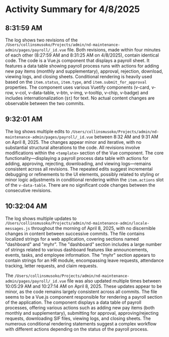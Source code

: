 # Activity Summary for 4/8/2025

## 8:31:59 AM
The log shows two revisions of the `/Users/collinsmusoko/Projects/admin/nd-maintenance-admin/pages/payroll/_id.vue` file.  Both revisions, made within four minutes of each other (8:27:59 AM and 8:31:25 AM on 4/8/2025), contain identical code.  The code is a Vue.js component that displays a payroll sheet. It features a data table showing payroll process runs with actions for adding new pay items (monthly and supplementary), approval, rejection, download, viewing logs, and closing sheets.  Conditional rendering is heavily used based on the `item.status`, `item.type`, and `item.submit_for_approval` properties.  The component uses various Vuetify components (v-card, v-row, v-col, v-data-table, v-btn, v-img, v-tooltip, v-chip, v-badge) and includes internationalization (`$t`) for text.  No actual content changes are observable between the two commits.


## 9:32:01 AM
The log shows multiple edits to `/Users/collinsmusoko/Projects/admin/nd-maintenance-admin/pages/payroll/_id.vue`  between 8:32 AM and 9:31 AM on April 8, 2025.  The changes appear minor and iterative, with no substantial structural alterations to the code.  All revisions involve modifications within the `<template>` section of the Vue component.  The core functionality—displaying a payroll process data table with actions for adding, approving, rejecting, downloading, and viewing logs—remains consistent across all revisions. The repeated edits suggest incremental debugging or refinements to the UI elements, possibly related to styling or minor logic adjustments in conditional rendering within the `item.actions` slot of the `v-data-table`.  There are no significant code changes between the consecutive revisions.


## 10:32:04 AM
The log shows multiple updates to `/Users/collinsmusoko/Projects/admin/nd-maintenance-admin/locale-messages.js` throughout the morning of April 8, 2025, with no discernible changes in content between successive commits. The file contains localized strings for a web application, covering sections named "dashboard" and "myhr".  The "dashboard" section includes a large number of strings related to various dashboard features like announcements, events, tasks, and employee information. The "myhr" section appears to contain strings for an HR module, encompassing leave requests, attendance tracking, letter requests, and claim requests.


The `/Users/collinsmusoko/Projects/admin/nd-maintenance-admin/pages/payroll/_id.vue` file was also updated multiple times between 10:05:29 AM and 10:27:14 AM on April 8, 2025.  These updates appear to be minor, as the code remains largely consistent across all commits. The file seems to be a Vue.js component responsible for rendering a payroll section of the application.  The component displays a data table of payroll processes, offering various actions such as adding new pay items (both monthly and supplementary), submitting for approval, approving/rejecting requests, downloading SIF files, viewing logs, and closing sheets.  The numerous conditional rendering statements suggest a complex workflow with different actions depending on the status of the payroll process.

